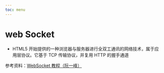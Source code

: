 ```yaml
---
toc: menu
---
```


# web Socket

- HTML5 开始提供的一种浏览器与服务器进行全双工通讯的网络技术，属于应用层协议。它基于 TCP 传输协议，并复用 HTTP 的握手通道

参考资料：[WebSocket 教程（阮一峰）](http://www.ruanyifeng.com/blog/2017/05/websocket.html)
